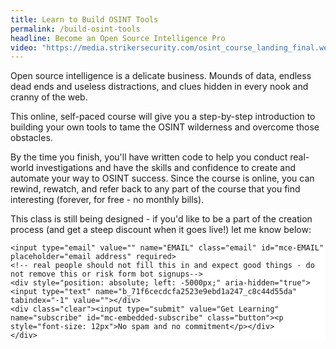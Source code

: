 ```yaml
---
title: Learn to Build OSINT Tools
permalink: /build-osint-tools
headline: Become an Open Source Intelligence Pro
video: "https://media.strikersecurity.com/osint_course_landing_final.webm"
---
```


<!-- TODO set up youtube embedding instead of placeholder -->

<!-- Google Experiments -->
<style>.async-hide { opacity: 0 !important} </style>
<script>(function(a,s,y,n,c,h,i,d,e){s.className+=' '+y;h.start=1*new Date;
h.end=i=function(){s.className=s.className.replace(RegExp(' ?'+y),'')};
(a[n]=a[n]||[]).hide=h;setTimeout(function(){i();h.end=null},c);h.timeout=c;
})(window,document.documentElement,'async-hide','dataLayer',500,
{'GTM-TT7S4LG':true});</script>

Open source intelligence is a delicate business. Mounds of data, endless dead ends and useless distractions, and clues hidden in every nook and cranny of the web.

This online, self-paced course will give you a step-by-step introduction to building your own tools to tame the OSINT wilderness and overcome those obstacles.

By the time you finish, you'll have written code to help you conduct real-world investigations and have the skills and confidence to create and automate your way to OSINT success. Since the course is online, you can rewind, rewatch, and refer back to any part of the course that you find interesting (forever, for free - no monthly bills).

This class is still being designed - if you'd like to be a part of the creation process (and get a steep discount when it goes live!) let me know below:

<!-- Begin MailChimp Signup Form -->
<link href="//cdn-images.mailchimp.com/embedcode/horizontal-slim-10_7.css" rel="stylesheet" type="text/css">
<style type="text/css">
	#mc_embed_signup{background:#fff; clear:left; font:14px Helvetica,Arial,sans-serif; width:100%;}
  #mc-embedded-subscribe.button{background-color:#b65555; height:60px; font-size: 24px;}
  #mc-embedded-subscribe.button:hover{background: #bc6e6e;}
  #mc_embed_signup input.email{height:60px; font-size: 20px;}
	/* Add your own MailChimp form style overrides in your site stylesheet or in this style block.
	   We recommend moving this block and the preceding CSS link to the HEAD of your HTML file. */
</style>
<div id="mc_embed_signup">
<form action="//strikersecurity.us13.list-manage.com/subscribe/post?u=71f6cecdcfa2523e9ebd1a247&amp;id=c8c44d55da" method="post" id="mc-embedded-subscribe-form" name="mc-embedded-subscribe-form" class="validate" target="_blank" novalidate>
    <div id="mc_embed_signup_scroll">

	<input type="email" value="" name="EMAIL" class="email" id="mce-EMAIL" placeholder="email address" required>
    <!-- real people should not fill this in and expect good things - do not remove this or risk form bot signups-->
    <div style="position: absolute; left: -5000px;" aria-hidden="true"><input type="text" name="b_71f6cecdcfa2523e9ebd1a247_c8c44d55da" tabindex="-1" value=""></div>
    <div class="clear"><input type="submit" value="Get Learning" name="subscribe" id="mc-embedded-subscribe" class="button"><p style="font-size: 12px">No spam and no commitment</p></div>
    </div>
</form>
</div>

<script type="text/javascript" defer="defer">
  $(document).ready(function() {
    $( "#mc-embedded-subscribe" ).click(function() {
      fbq('track', 'Lead', {});
      ga('send', 'event', 'MailingList', 'signup', 'OSINT Automation Course');
    });
  });
</script>


<!--End mc_embed_signup-->

